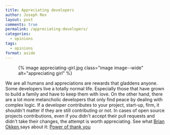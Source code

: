 ```yaml
---
title: Appreciating developers
author: Joseph Rex
layout: post
comments: true
permalink: /appreciating-developers/
categories:
  - opinions
tags:
  - opinions
format: aside
---
```

<figure>
{% image appreciating-girl.jpg class="image image--wide" alt="appreciating girl" %}
</figure>

We are all humans and appreciations are rewards that gladdens anyone. Some developers live a totally normal life. Especially those that have grown to build a family and have to keep them with love. On the other hand, there are a lot more melancholic developers that only find peace by dealing with complex logic. If a developer contributes to your project, start-up, firm, it shouldn't matter if they are still contributing or not. In cases of open source projects contributions, even if you didn't accept their pull requests and didn't take their changes, the attempt is worth appreciating. See what <a href="https://twitter.com/brianokken" target="_blank">Brian Okken </a>says about it: <a href="http://pythontesting.net/community/power-of-thank-you/" target="_blank">Power of thank you</a>
